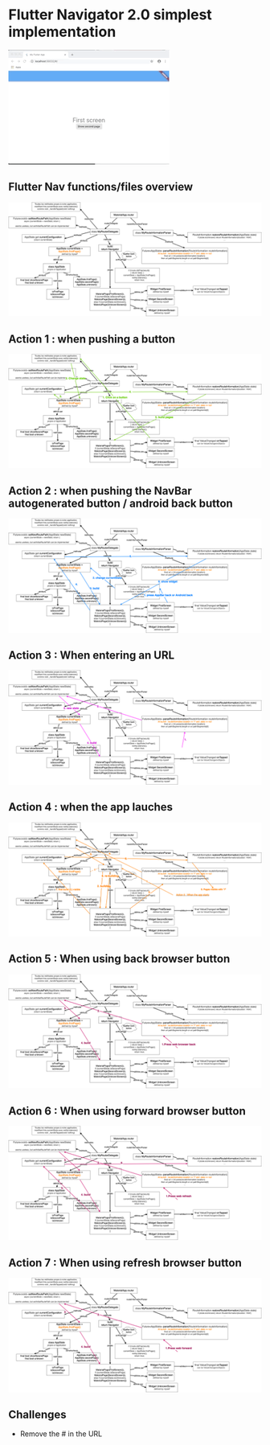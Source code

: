 # Flutter Navigator 2.0 simplest implementation
![](assets/gif_app.gif)

## Flutter Nav functions/files overview
![](assets/0_architecture.png)

## Action 1 : when pushing a button
![](assets/1_press_button.png)

## Action 2 : when pushing the NavBar autogenerated button / android back button
![](assets/2_navbar_back.png)

## Action 3 : When entering an URL
![](assets/3_enter_URL.png)

## Action 4 : when the app lauches
![](assets/5_action.png)

## Action 5 : When using back browser button
![](assets/5_browser_back.png)

## Action 6 : When using forward browser button
![](assets/6_browser_refresh.png)

## Action 7 : When using refresh browser button
![](assets/7_browser_forward.png)




## Challenges 
- Remove the # in the URL
